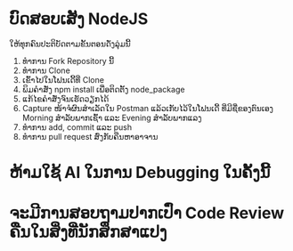 # ບົດສອບເສັງ NodeJS

ໃຫ້ທຸກຄົນປະຕິບັດຕາມຂັ້ນຕອນດັ່ງລຸ່ມນີ້

1. ທຳການ Fork Repository ນີ້
2. ທຳການ Clone
3. ເຂົ້າໄປໃນໂຟນເດີ້ທີ່ Clone
4. ພິມຄຳສັ່ງ npm install ເພື່ອຕິດຕັ້ງ node_package
5. ແກ້ໄຂຄຳສັ່ງຈົນເຮັດວຽກໄດ້
6. Capture ໜ້າຈໍຜົນສຳເລັດໃນ Postman ແລ້ວເກັບໄວ້ໃນໂຟນເດີ້ ທີ່ມີຊື່ຂອງຕົນເອງ Morning ສຳລັບພາກເຊົ້າ ແລະ Evening ສຳລັບພາກແລງ
7. ທຳການ add, commit ແລະ push
8. ທຳການ pull request ສົ່ງກັບຄືນຫາອາຈານ

# ຫ້າມໃຊ້ AI ໃນການ Debugging ໃນຄັ້ງນີ້

# ຈະມີການສອບຖາມປາກເປົ່າ Code Review ຄືນໃນສິ່ງທີ່ນັກສຶກສາແປງ
